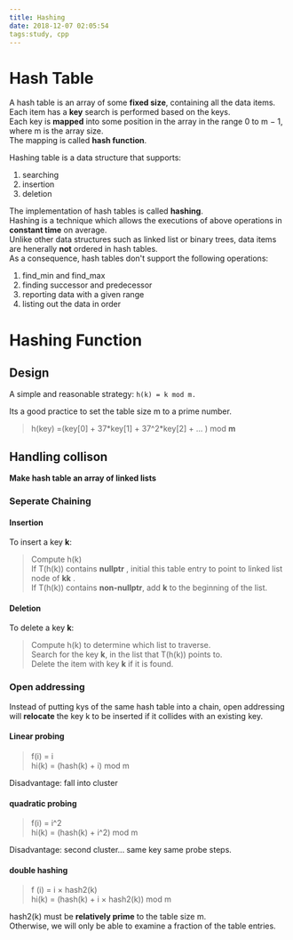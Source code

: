 ```yaml
---
title: Hashing
date: 2018-12-07 02:05:54
tags:study, cpp
---
```


# Hash Table
A hash table is an array of some **fixed size**,
containing all the data items.  
Each item has a **key** search is performed based on the keys.  
Each key is **mapped** into some position in the array in the range 0 to m − 1, where m is the
array size.     
The mapping is called **hash function**.

Hashing table is a data structure that supports: 
1. searching
2. insertion
3. deletion  

The implementation of hash tables is called **hashing**.  
Hashing is a technique which allows the executions of above operations in **constant time** on average.  
Unlike other data structures such as linked list or binary trees, data items are henerally **not** ordered in hash tables.  
As a consequence, hash tables don't support the following operations:   
1. find_min and find_max
2. finding successor and predecessor
3. reporting data with a given range
4. listing out the data in order

# Hashing Function 
## Design
A simple and reasonable strategy: `h(k) = k mod m.`  

Its a good practice to set the table size m to a prime number.  
> h(key) =(key[0] + 37\*key[1] + 37^2\*key[2] + ... ) mod **m**

## Handling collison
**Make hash table an array of linked lists**  
### Seperate Chaining
#### Insertion
To insert a key **k**:  
> Compute h(k)  
> If T(h(k)) contains **nullptr** , initial this table entry to point to linked list node of **kk** .  
> If T(h(k)) contains **non-nullptr**, add **k** to the beginning of the list.

#### Deletion
To delete a key **k**:  
> Compute h(k) to determine which list to traverse.  
> Search for the key **k**, in the list that T(h(k)) points to.      
> Delete the item with key **k** if it is found.  

### Open addressing
Instead of putting kys of the same hash table into a chain, open addressing will **relocate** the key k to be inserted if it collides with an existing key.
#### Linear probing
> f(i) = i  
> hi(k) = (hash(k) + i) mod m  

Disadvantage: fall into cluster   
#### quadratic probing
> f(i) = i^2  
> hi(k) = (hash(k) + i^2) mod m  

Disadvantage: second cluster... same key same probe steps.    
#### double hashing
> f (i) = i ×  hash2(k)    
> hi(k) = (hash(k) + i × hash2(k)) mod m

hash2(k) must be **relatively prime** to the table size m.  
Otherwise, we will only be able to examine a fraction of the table entries.
